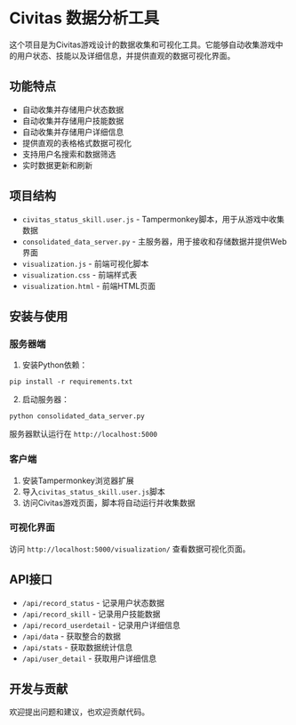 # Civitas 数据分析工具

这个项目是为Civitas游戏设计的数据收集和可视化工具。它能够自动收集游戏中的用户状态、技能以及详细信息，并提供直观的数据可视化界面。

## 功能特点

- 自动收集并存储用户状态数据
- 自动收集并存储用户技能数据
- 自动收集并存储用户详细信息
- 提供直观的表格格式数据可视化
- 支持用户名搜索和数据筛选
- 实时数据更新和刷新

## 项目结构

- `civitas_status_skill.user.js` - Tampermonkey脚本，用于从游戏中收集数据
- `consolidated_data_server.py` - 主服务器，用于接收和存储数据并提供Web界面
- `visualization.js` - 前端可视化脚本
- `visualization.css` - 前端样式表
- `visualization.html` - 前端HTML页面

## 安装与使用

### 服务器端

1. 安装Python依赖：
```
pip install -r requirements.txt
```

2. 启动服务器：
```
python consolidated_data_server.py
```

服务器默认运行在 `http://localhost:5000`

### 客户端

1. 安装Tampermonkey浏览器扩展
2. 导入`civitas_status_skill.user.js`脚本
3. 访问Civitas游戏页面，脚本将自动运行并收集数据

### 可视化界面

访问 `http://localhost:5000/visualization/` 查看数据可视化页面。

## API接口

- `/api/record_status` - 记录用户状态数据
- `/api/record_skill` - 记录用户技能数据
- `/api/record_userdetail` - 记录用户详细信息
- `/api/data` - 获取整合的数据
- `/api/stats` - 获取数据统计信息
- `/api/user_detail` - 获取用户详细信息

## 开发与贡献

欢迎提出问题和建议，也欢迎贡献代码。
